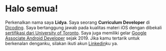 # Halo semua!

Perkenalkan nama saya **Lidya**.
Saya seorang **Curriculum Developer** di [Dicoding](https://www.dicoding.com/).
Saya bertanggung jawab pada kualitas materi iOS dengan dibekali [sertifikasi dari University of Toronto](https://www.coursera.org/account/accomplishments/specialization/CLKJD8XBXJ3M).
Saya juga memiliki gelar [Google Associate Android Developer](https://www.credential.net/h5deoi5h) sejak 2019.
Jika kamu tertarik untuk berkenalan denganku, silakan ikuti akun [Linkedin](https://www.linkedin.com/in/gilang-adhan/)ku ya.

